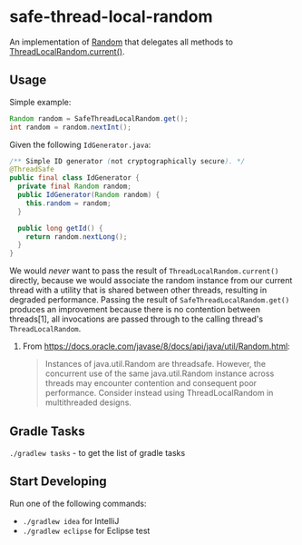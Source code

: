 safe-thread-local-random
========================
An implementation of [Random](https://docs.oracle.com/javase/8/docs/api/java/util/Random.html)
that delegates all methods to
[ThreadLocalRandom.current()](https://docs.oracle.com/javase/8/docs/api/java/util/concurrent/ThreadLocalRandom.html#current--).

Usage
-----

Simple example:
```java
Random random = SafeThreadLocalRandom.get();
int random = random.nextInt();
```

Given the following `IdGenerator.java`:

```java
/** Simple ID generator (not cryptographically secure). */
@ThreadSafe
public final class IdGenerator {
  private final Random random;
  public IdGenerator(Random random) {
    this.random = random;
  }

  public long getId() {
    return random.nextLong();
  }
}
```

We would _never_ want to pass the result of `ThreadLocalRandom.current()` directly, because we would associate the
random instance from our current thread with a utility that is shared between other threads, resulting in degraded
performance. Passing the result of `SafeThreadLocalRandom.get()` produces an improvement because there is no
contention between threads[1], all invocations are passed through to the calling thread's `ThreadLocalRandom`.

1. From https://docs.oracle.com/javase/8/docs/api/java/util/Random.html:
   > Instances of java.util.Random are threadsafe. However, the concurrent use of the same java.util.Random instance
   > across threads may encounter contention and consequent poor performance. Consider instead using ThreadLocalRandom
   > in multithreaded designs.

Gradle Tasks
------------
`./gradlew tasks` - to get the list of gradle tasks


Start Developing
----------------
Run one of the following commands:

* `./gradlew idea` for IntelliJ
* `./gradlew eclipse` for Eclipse
test

